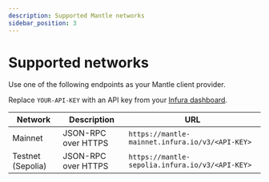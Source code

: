 ```yaml
---
description: Supported Mantle networks
sidebar_position: 3
---
```


# Supported networks

Use one of the following endpoints as your Mantle client provider.

Replace `YOUR-API-KEY` with an API key from your [Infura dashboard](https://infura.io/dashboard).

| Network           | Description             | URL                                              |
|-------------------|-------------------------|--------------------------------------------------|
| Mainnet           | JSON-RPC over HTTPS     | `https://mantle-mainnet.infura.io/v3/<API-KEY>`  |
| Testnet (Sepolia) | JSON-RPC over HTTPS     | `https://mantle-sepolia.infura.io/v3/<API-KEY>`  |

